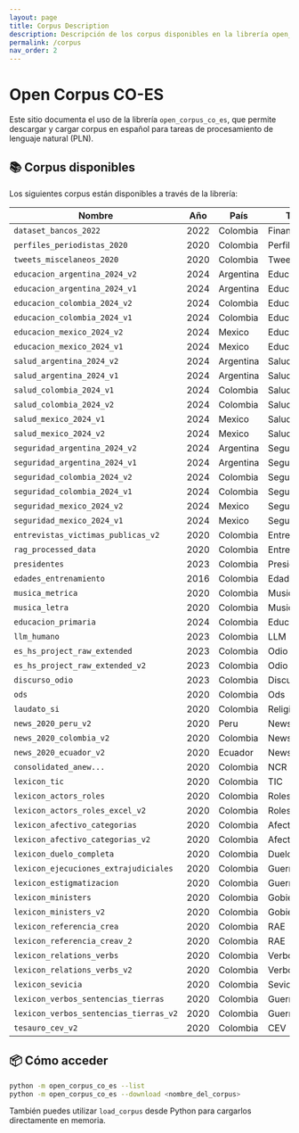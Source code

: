 ```yaml
---
layout: page
title: Corpus Description 
description: Descripción de los corpus disponibles en la librería open_corpus_co_es
permalink: /corpus
nav_order: 2
---
```



# Open Corpus CO-ES

Este sitio documenta el uso de la librería `open_corpus_co_es`, que permite descargar y cargar corpus en español para tareas de procesamiento de lenguaje natural (PLN).

## 📚 Corpus disponibles

Los siguientes corpus están disponibles a través de la librería:

| Nombre                                | Año | País     | Tema          | Origen     |
|---------------------------------------|-----|----------|---------------|------------|
| `dataset_bancos_2022`                 | 2022 | Colombia | Financiero    | tweets     |
| `perfiles_periodistas_2020`           | 2020 | Colombia | Perfiles      | tweets     |
| `tweets_miscelaneos_2020`             | 2020 | Colombia | Tweets        | tweets     |
| `educacion_argentina_2024_v2`         | 2024 | Argentina| Educacion     | tweets     |
| `educacion_argentina_2024_v1`         | 2024 | Argentina| Educacion     | tweets     |
| `educacion_colombia_2024_v2`          | 2024 | Colombia | Educacion     | tweets     |
| `educacion_colombia_2024_v1`          | 2024 | Colombia | Educacion     | tweets     |
| `educacion_mexico_2024_v2`            | 2024 | Mexico   | Educacion     | tweets     |
| `educacion_mexico_2024_v1`            | 2024 | Mexico   | Educacion     | tweets     |
| `salud_argentina_2024_v2`             | 2024 | Argentina| Salud         | tweets     |
| `salud_argentina_2024_v1`             | 2024 | Argentina| Salud         | tweets     |
| `salud_colombia_2024_v1`              | 2024 | Colombia | Salud         | tweets     |
| `salud_colombia_2024_v2`              | 2024 | Colombia | Salud         | tweets     |
| `salud_mexico_2024_v1`                | 2024 | Mexico   | Salud         | tweets     |
| `salud_mexico_2024_v2`                | 2024 | Mexico   | Salud         | tweets     |
| `seguridad_argentina_2024_v2`         | 2024 | Argentina| Seguridad     | tweets     |
| `seguridad_argentina_2024_v1`         | 2024 | Argentina| Seguridad     | tweets     |
| `seguridad_colombia_2024_v2`          | 2024 | Colombia | Seguridad     | tweets     |
| `seguridad_colombia_2024_v1`          | 2024 | Colombia | Seguridad     | tweets     |
| `seguridad_mexico_2024_v2`            | 2024 | Mexico   | Seguridad     | tweets     |
| `seguridad_mexico_2024_v1`            | 2024 | Mexico   | Seguridad     | tweets     |
| `entrevistas_victimas_publicas_v2`    | 2020 | Colombia | Entrevistas   | cev        |
| `rag_processed_data`                  | 2020 | Colombia | Entrevistas   | cev        |
| `presidentes`                         | 2023 | Colombia | Presidentes   | general    |
| `edades_entrenamiento`                | 2016 | Colombia | Edades        | general    |
| `musica_metrica`                      | 2020 | Colombia | Musica        | general    |
| `musica_letra`                        | 2020 | Colombia | Musica        | general    |
| `educacion_primaria`                  | 2024 | Colombia | Educacion     | general    |
| `llm_humano`                          | 2023 | Colombia | LLM           | general    |
| `es_hs_project_raw_extended`          | 2023 | Colombia | Odio          | general    |
| `es_hs_project_raw_extended_v2`       | 2023 | Colombia | Odio          | general    |
| `discurso_odio`                       | 2023 | Colombia | Discurso_odio | general    |
| `ods`                                 | 2020 | Colombia | Ods           | general    |
| `laudato_si`                          | 2020 | Colombia | Religion      | general    |
| `news_2020_peru_v2`                   | 2020 | Peru     | News          | news       |
| `news_2020_colombia_v2`               | 2020 | Colombia | News          | news       |
| `news_2020_ecuador_v2`                | 2020 | Ecuador  | News          | news       |
| `consolidated_anew...`                | 2020 | Colombia | NCR           | lexicones  |
| `lexicon_tic`                         | 2020 | Colombia | TIC           | lexicones  |
| `lexicon_actors_roles`                | 2020 | Colombia | Roles         | lexicones  |
| `lexicon_actors_roles_excel_v2`       | 2020 | Colombia | Roles         | lexicones  |
| `lexicon_afectivo_categorias`         | 2020 | Colombia | Afectivo      | lexicones  |
| `lexicon_afectivo_categorias_v2`      | 2020 | Colombia | Afectivo      | lexicones  |
| `lexicon_duelo_completa`              | 2020 | Colombia | Duelo         | lexicones  |
| `lexicon_ejecuciones_extrajudiciales` | 2020 | Colombia | Guerra        | lexicones  |
| `lexicon_estigmatizacion`             | 2020 | Colombia | Guerra        | lexicones  |
| `lexicon_ministers`                   | 2020 | Colombia | Gobierno      | lexicones  |
| `lexicon_ministers_v2`                | 2020 | Colombia | Gobierno      | lexicones  |
| `lexicon_referencia_crea`             | 2020 | Colombia | RAE           | lexicones  |
| `lexicon_referencia_creav_2`          | 2020 | Colombia | RAE           | lexicones  |
| `lexicon_relations_verbs`             | 2020 | Colombia | Verbos        | lexicones  |
| `lexicon_relations_verbs_v2`          | 2020 | Colombia | Verbos        | lexicones  |
| `lexicon_sevicia`                     | 2020 | Colombia | Sevicia       | lexicones  |
| `lexicon_verbos_sentencias_tierras`   | 2020 | Colombia | Guerra        | lexicones  |
| `lexicon_verbos_sentencias_tierras_v2`| 2020 | Colombia | Guerra        | lexicones  |
| `tesauro_cev_v2`                      | 2020 | Colombia | CEV           | tesauro    |

## 📦 Cómo acceder

```bash
python -m open_corpus_co_es --list
python -m open_corpus_co_es --download <nombre_del_corpus>
```

También puedes utilizar `load_corpus` desde Python para cargarlos directamente en memoria.